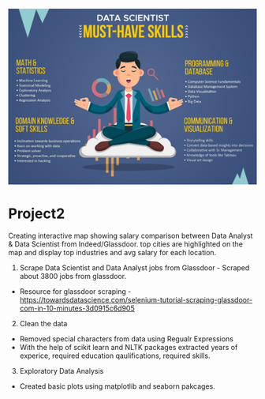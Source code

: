 ![Data Science](images/data-scientist-musthave-skills.jpg)
# Project2

Creating interactive map showing salary comparison between Data Analyst & Data Scientist from Indeed/Glassdoor. top cities are highlighted on the map and display top industries and avg salary for each location.

1) Scrape Data Scientist and Data Analyst jobs from Glassdoor - Scraped about 3800 jobs from glassdoor.
  - Resource for glassdoor scraping - https://towardsdatascience.com/selenium-tutorial-scraping-glassdoor-com-in-10-minutes-3d0915c6d905
2) Clean the data 
  - Removed special characters from data using Regualr Expressions
  - With the help of scikit learn and NLTK packages extracted years of experice, required education qaulifications, required skills.
3) Exploratory Data Analysis 
  - Created basic plots using matplotlib and seaborn pakcages.
  
